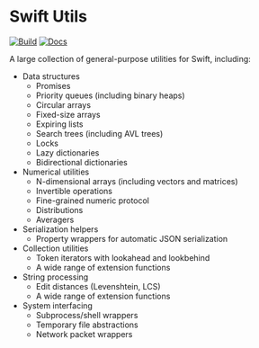 # Swift Utils

[![Build](https://github.com/fwcd/swift-utils/actions/workflows/build.yml/badge.svg)](https://github.com/fwcd/swift-utils/actions/workflows/build.yml)
[![Docs](https://github.com/fwcd/swift-utils/actions/workflows/docs.yml/badge.svg)](https://fwcd.github.io/swift-utils/documentation/utils)

A large collection of general-purpose utilities for Swift, including:

* Data structures
    * Promises
    * Priority queues (including binary heaps)
    * Circular arrays
    * Fixed-size arrays
    * Expiring lists
    * Search trees (including AVL trees)
    * Locks
    * Lazy dictionaries
    * Bidirectional dictionaries
* Numerical utilities
    * N-dimensional arrays (including vectors and matrices)
    * Invertible operations
    * Fine-grained numeric protocol
    * Distributions
    * Averagers
* Serialization helpers
    * Property wrappers for automatic JSON serialization
* Collection utilities
    * Token iterators with lookahead and lookbehind
    * A wide range of extension functions
* String processing
    * Edit distances (Levenshtein, LCS)
    * A wide range of extension functions
* System interfacing
    * Subprocess/shell wrappers
    * Temporary file abstractions
    * Network packet wrappers
